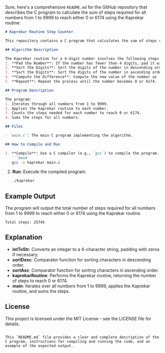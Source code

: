 Sure, here's a comprehensive `README.md` for the GitHub repository that describes the C program to calculate the sum of steps required for all numbers from 1 to 9999 to reach either 0 or 6174 using the Kaprekar routine:

```markdown
# Kaprekar Routine Step Counter

This repository contains a C program that calculates the sum of steps required for all numbers from 1 to 9999 to reach either 0 or 6174 (Kaprekar's constant) using the Kaprekar routine.

## Algorithm Description

The Kaprekar routine for a 4-digit number involves the following steps:
1. **Pad the Number**: If the number has fewer than 4 digits, pad it with leading zeros.
2. **Sort the Digits**: Sort the digits of the number in descending order to get `d`.
3. **Sort the Digits**: Sort the digits of the number in ascending order to get `a`.
4. **Compute the Difference**: Compute the new value of the number as `v = d - a`.
5. **Repeat**: Repeat the process until the number becomes 0 or 6174.

## Program Description

The program:
1. Iterates through all numbers from 1 to 9999.
2. Applies the Kaprekar routine to each number.
3. Counts the steps needed for each number to reach 0 or 6174.
4. Sums the steps for all numbers.

## Files

- `main.c`: The main C program implementing the algorithm.

## How to Compile and Run

1. **Compile**: Use a C compiler (e.g., `gcc`) to compile the program.
   ```bash
   gcc -o kaprekar main.c
   ```

2. **Run**: Execute the compiled program.
   ```bash
   ./kaprekar
   ```

## Example Output

The program will output the total number of steps required for all numbers from 1 to 9999 to reach either 0 or 6174 using the Kaprekar routine.

```
Total steps: 25745
```

## Explanation

- **intToStr**: Converts an integer to a 4-character string, padding with zeros if necessary.
- **sortDesc**: Comparator function for sorting characters in descending order.
- **sortAsc**: Comparator function for sorting characters in ascending order.
- **kaprekarRoutine**: Performs the Kaprekar routine, returning the number of steps to reach 0 or 6174.
- **main**: Iterates over all numbers from 1 to 9999, applies the Kaprekar routine, and sums the steps.

## License

This project is licensed under the MIT License - see the LICENSE file for details.
```

This `README.md` file provides a clear and complete description of the C program, instructions for compiling and running the code, and an example of the expected output.
